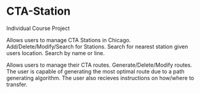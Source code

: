 # CTA-Station
Individual Course Project

Allows users to manage CTA Stations in Chicago.
Add/Delete/Modify/Search for Stations.
Search for nearest station given users location.
Search by name or line.

Allows users to manage their CTA routes.
Generate/Delete/Modify routes. 
The user is capable of generating the most optimal route due to a path generating algorithm.
The user also recieves instructions on how/where to transfer.
